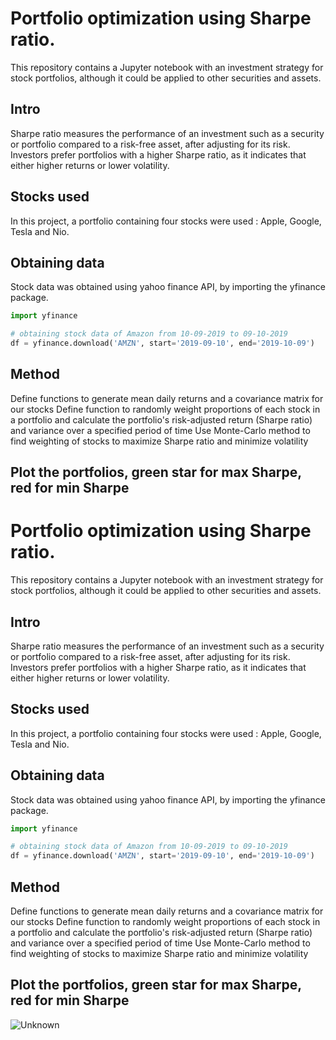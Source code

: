 # Portfolio optimization using Sharpe ratio.
This repository contains a Jupyter notebook with an investment strategy for stock portfolios, although it could be applied to other securities and assets.


## Intro

Sharpe ratio measures the performance of an investment such as a security or portfolio compared to a risk-free asset, after adjusting for its risk. Investors prefer portfolios with a higher Sharpe ratio, as it indicates that either higher returns or lower volatility.

## Stocks used
In this project, a portfolio containing four stocks were used : Apple, Google, Tesla and Nio.

## Obtaining data
Stock data was obtained using yahoo finance API, by importing the yfinance package.

```python
import yfinance

# obtaining stock data of Amazon from 10-09-2019 to 09-10-2019
df = yfinance.download('AMZN', start='2019-09-10', end='2019-10-09')

```

## Method

Define functions to generate mean daily returns and a covariance matrix for our stocks
Define function to randomly weight proportions of each stock in a portfolio and calculate the portfolio's risk-adjusted return (Sharpe ratio) and variance over a specified period of time
Use Monte-Carlo method to find weighting of stocks to maximize Sharpe ratio and minimize volatility


## Plot the portfolios, green star for max Sharpe, red for min Sharpe
# Portfolio optimization using Sharpe ratio.
This repository contains a Jupyter notebook with an investment strategy for stock portfolios, although it could be applied to other securities and assets.


## Intro

Sharpe ratio measures the performance of an investment such as a security or portfolio compared to a risk-free asset, after adjusting for its risk. Investors prefer portfolios with a higher Sharpe ratio, as it indicates that either higher returns or lower volatility.

## Stocks used
In this project, a portfolio containing four stocks were used : Apple, Google, Tesla and Nio.

## Obtaining data
Stock data was obtained using yahoo finance API, by importing the yfinance package.

```python
import yfinance

# obtaining stock data of Amazon from 10-09-2019 to 09-10-2019
df = yfinance.download('AMZN', start='2019-09-10', end='2019-10-09')

```

## Method

Define functions to generate mean daily returns and a covariance matrix for our stocks
Define function to randomly weight proportions of each stock in a portfolio and calculate the portfolio's risk-adjusted return (Sharpe ratio) and variance over a specified period of time
Use Monte-Carlo method to find weighting of stocks to maximize Sharpe ratio and minimize volatility


## Plot the portfolios, green star for max Sharpe, red for min Sharpe
![Unknown](https://github.com/zkaiW/StockPortfolioSharpeRatio/assets/76109881/567cb6ab-6b8a-4ac3-9dd2-08feb45e020c)
